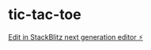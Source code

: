 # tic-tac-toe

[Edit in StackBlitz next generation editor ⚡️](https://stackblitz.com/~/github.com/gitwastaken/tic-tac-toe)